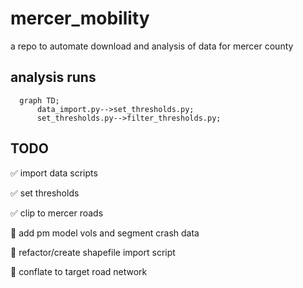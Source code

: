 # mercer_mobility

a repo to automate download and analysis of data for mercer county

## analysis runs

```mermaid
  graph TD;
      data_import.py-->set_thresholds.py;
      set_thresholds.py-->filter_thresholds.py;
```

## TODO

:white_check_mark: import data scripts

:white_check_mark: set thresholds

:white_check_mark: clip to mercer roads

:black_square_button: add pm model vols and segment crash data

:black_square_button: refactor/create shapefile import script

:black_square_button: conflate to target road network
